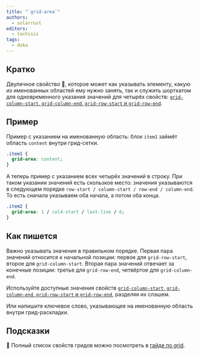 ```yaml
---
title: "`grid-area`"
authors:
  - solarrust
editors:
  - tachisis
tags:
  - doka
---
```


## Кратко

Двуличное свойство 🧐, которое может как указывать элементу, какую из именованных областей ему нужно занять, так и служить шорткатом для одновременного указания значений для четырёх свойств: [`grid-column-start`, `grid-column-end`, `grid-row-start` и `grid-row-end`](/css/grid-start-end).

## Пример

Пример с указанием на именованную область: блок `item1` займёт область `content` внутри грид-сетки.

```css
.item1 {
  grid-area: content;
}
```

А теперь пример с указанием всех четырёх значений в строку. При таком указании значений есть скользкое место: значения указываются в следующем порядке `row-start / column-start / row-end / column-end`. То есть сначала указываем оба начала, а потом оба конца.

```css
.item2 {
  grid-area: 1 / col4-start / last-line / 6;
}
```

## Как пишется

Важно указывать значения в правильном порядке. Первая пара значений относится к начальной позиции: первое для `grid-row-start`, второе для `grid-column-start`. Вторая пара значений отвечает за конечные позиции: третье для `grid-row-end`, четвёртое для `grid-column-end`.

Используйте доступные значения свойств [`grid-column-start`, `grid-column-end`, `grid-row-start` и `grid-row-end`](/css/grid-start-end), разделяя их слэшем.

Или напишите ключевое слово, указывающее на именованную область внутри грид-раскладки.

## Подсказки

<aside>

📝 Полный список свойств гридов можно посмотреть в [гайде по grid](/css/grid-guide/).

</aside>
